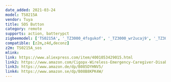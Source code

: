 ```yaml
---
date_added: 2021-03-24
model: TS0215A
vendor: Tuya
title: SOS Button
category: remote
supports: action, batterypct
zigbeemodel: ['TS0215A', '_TZ3000_4fsgukof', '_TZ3000_wr2ucaj9', '_TZ3000_zsh6uat3', '_TZ3000_pkfazisv', '_TZ3000_2izubafb', '_TZ3000_ug1vtuzn']
compatible: [z2m,z4d,deconz]
z2m: TS0215A_sos
mlink: 
link: https://www.aliexpress.com/item/4001053429015.html
link2: https://www.amazon.com/Cigopx-Wireless-Emergency-Caregiver-Disabled/dp/B085WTNTYC/
link3: https://www.amazon.de/dp/B085DYHNV5/
link4: https://www.amazon.se/dp/B08B8KPK4W/
---
```

